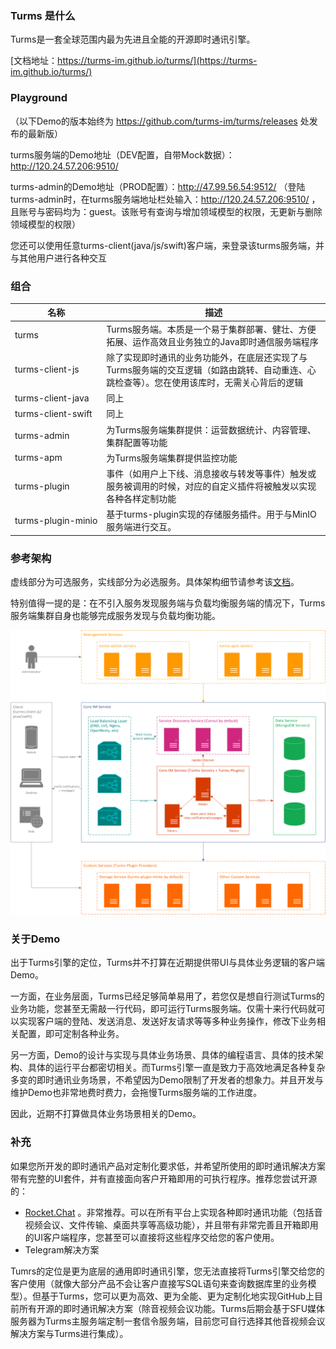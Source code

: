### Turms 是什么

Turms是一套全球范围内最为先进且全能的开源即时通讯引擎。

[文档地址：https://turms-im.github.io/turms/](https://turms-im.github.io/turms/)

### Playground

（以下Demo的版本始终为 https://github.com/turms-im/turms/releases 处发布的最新版）

turms服务端的Demo地址（DEV配置，自带Mock数据）：http://120.24.57.206:9510/

turms-admin的Demo地址（PROD配置）：http://47.99.56.54:9512/
（登陆turms-admin时，在turms服务端地址栏处输入：http://120.24.57.206:9510/ ，且账号与密码均为：guest。该账号有查询与增加领域模型的权限，无更新与删除领域模型的权限）

您还可以使用任意turms-client(java/js/swift)客户端，来登录该turms服务端，并与其他用户进行各种交互

### 组合

| 名称                                                        | 描述                                                         |
| ----------------------------------------------------------- | ------------------------------------------------------------ |
| <span style="white-space:nowrap;">turms</span>              | Turms服务端。本质是一个易于集群部署、健壮、方便拓展、运作高效且业务独立的Java即时通信服务端程序 |
| <span style="white-space:nowrap;">turms-client-js</span>    | 除了实现即时通讯的业务功能外，在底层还实现了与Turms服务端的交互逻辑（如路由跳转、自动重连、心跳检查等）。您在使用该库时，无需关心背后的逻辑 |
| <span style="white-space:nowrap;">turms-client-java</span>  | 同上                                                         |
| <span style="white-space:nowrap;">turms-client-swift</span> | 同上                                                         |
| <span style="white-space:nowrap;">turms-admin</span>        | 为Turms服务端集群提供：运营数据统计、内容管理、集群配置等功能 |
| <span style="white-space:nowrap;">turms-apm</span>          | 为Turms服务端集群提供监控功能                                |
| <span style="white-space:nowrap;">turms-plugin</span>       | 事件（如用户上下线、消息接收与转发等事件）触发或服务被调用的时候，对应的自定义插件将被触发以实现各种各样定制功能 |
| <span style="white-space:nowrap;">turms-plugin-minio</span> | 基于turms-plugin实现的存储服务插件。用于与MinIO服务端进行交互。 |

### 参考架构

虚线部分为可选服务，实线部分为必选服务。具体架构细节请参考该[文档](https://turms-im.github.io/turms/for-developers/architecture.html)。

特别值得一提的是：在不引入服务发现服务端与负载均衡服务端的情况下，Turms服务端集群自身也能够完成服务发现与负载均衡功能。

![](https://raw.githubusercontent.com/turms-im/assets/master/turms/reference-architecture.png)

### 关于Demo

出于Turms引擎的定位，Turms并不打算在近期提供带UI与具体业务逻辑的客户端Demo。

一方面，在业务层面，Turms已经足够简单易用了，若您仅是想自行测试Turms的业务功能，您甚至无需敲一行代码，即可运行Turms服务端。仅需十来行代码就可以实现客户端的登陆、发送消息、发送好友请求等等多种业务操作，修改下业务相关配置，即可定制各种业务。

另一方面，Demo的设计与实现与具体业务场景、具体的编程语言、具体的技术架构、具体的运行平台都密切相关。而Turms引擎一直是致力于高效地满足各种复杂多变的即时通讯业务场景，不希望因为Demo限制了开发者的想象力。并且开发与维护Demo也非常地费时费力，会拖慢Turms服务端的工作进度。

因此，近期不打算做具体业务场景相关的Demo。

### 补充

如果您所开发的即时通讯产品对定制化要求低，并希望所使用的即时通讯解决方案带有完整的UI套件，并有直接面向客户开箱即用的可执行程序。推荐您尝试开源的：

* [Rocket.Chat](https://github.com/RocketChat/Rocket.Chat) 。非常推荐。可以在所有平台上实现各种即时通讯功能（包括音视频会议、文件传输、桌面共享等高级功能），并且带有非常完善且开箱即用的UI客户端程序，您甚至可以直接将这些程序交给您的客户使用。
* Telegram解决方案

Tumrs的定位是更为底层的通用即时通讯引擎，您无法直接将Turms引擎交给您的客户使用（就像大部分产品不会让客户直接写SQL语句来查询数据库里的业务模型）。但基于Turms，您可以更为高效、更为全能、更为定制化地实现GitHub上目前所有开源的即时通讯解决方案（除音视频会议功能。Turms后期会基于SFU媒体服务器为Turms主服务端定制一套信令服务端，目前您可自行选择其他音视频会议解决方案与Turms进行集成）。